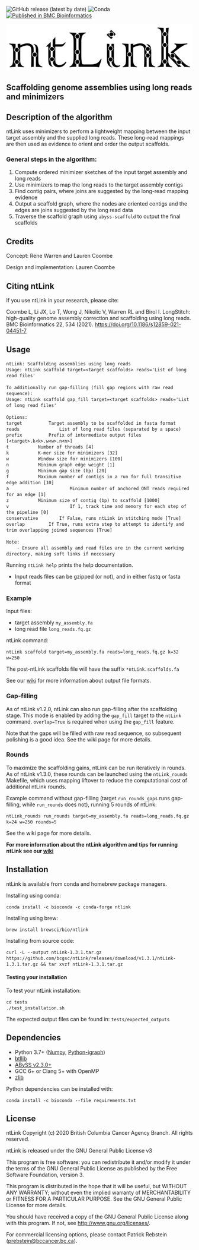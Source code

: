 ![GitHub release (latest by date)](https://img.shields.io/github/v/release/bcgsc/ntlink)
![Conda](https://img.shields.io/conda/dn/bioconda/ntlink?label=Conda)
[![Published in BMC Bioinformatics](https://img.shields.io/badge/Published%20in-BMC%20Bioinformatics-blue)](https://doi.org/10.1186/s12859-021-04451-7)

![Logo](https://github.com/bcgsc/ntLink/blob/master/ntlink-logo.png)

## Scaffolding genome assemblies using long reads and minimizers

## Description of the algorithm
ntLink uses minimizers to perform a lightweight mapping between the input target assembly and the supplied long reads. These long-read mappings are then used as evidence to orient and order the output scaffolds.

### General steps in the algorithm:
1. Compute ordered minimizer sketches of the input target assembly and long reads
2. Use minimizers to map the long reads to the target assembly contigs
3. Find contig pairs, where joins are suggested by the long-read mapping evidence
4. Output a scaffold graph, where the nodes are oriented contigs and the edges are joins suggested by the long read data
5. Traverse the scaffold graph using `abyss-scaffold` to output the final scaffolds

## Credits
Concept: Rene Warren and Lauren Coombe

Design and implementation: Lauren Coombe

## Citing ntLink
If you use ntLink in your research, please cite:

Coombe L, Li JX, Lo T, Wong J, Nikolic V, Warren RL and Birol I. LongStitch: high-quality genome assembly correction and scaffolding using long reads. BMC Bioinformatics 22, 534 (2021). https://doi.org/10.1186/s12859-021-04451-7

## Usage
```
ntLink: Scaffolding assemblies using long reads
Usage: ntLink scaffold target=<target scaffolds> reads='List of long read files'

To additionally run gap-filling (fill gap regions with raw read sequence):
Usage: ntLink scaffold gap_fill target=<target scaffolds> reads='List of long read files'

Options:
target			Target assembly to be scaffolded in fasta format
reads		        List of long read files (separated by a space)
prefix			Prefix of intermediate output files [<target>.k<k>.w<w>.n<n>]
t			Number of threads [4]
k			K-mer size for minimizers [32]
w			Window size for minimizers [100]
n			Minimum graph edge weight [1]
g			Minimum gap size (bp) [20]
f			Maximum number of contigs in a run for full transitive edge addition [10]
a                       Minimum number of anchored ONT reads required for an edge [1]
z			Minimum size of contig (bp) to scaffold [1000]
v                       If 1, track time and memory for each step of the pipeline [0]
conservative		If False, runs ntLink in stitching mode [True]
overlap			If True, runs extra step to attempt to identify and trim overlapping joined sequences [True]

Note: 
	- Ensure all assembly and read files are in the current working directory, making soft links if necessary
```

Running `ntLink help` prints the help documentation.

* Input reads files can be gzipped (or not), and in either fastq or fasta format

### Example
Input files:
* target assembly `my_assembly.fa` 
* long read file `long_reads.fq.gz`

ntLink command:
```
ntLink scaffold target=my_assembly.fa reads=long_reads.fq.gz k=32 w=250
```

The post-ntLink scaffolds file will have the suffix `*ntLink.scaffolds.fa`

See our [wiki](https://github.com/bcgsc/ntLink/wiki) for more information about output file formats.


### Gap-filling
As of ntLink v1.2.0, ntLink can also run gap-filling after the scaffolding stage. This mode is enabled by adding the `gap_fill` target to the `ntLink` command. `overlap=True` is required when using the `gap_fill` feature.

Note that the gaps will be filled with raw read sequence, so subsequent polishing is a good idea. See the wiki page for more details.

### Rounds

To maximize the scaffolding gains, ntLink can be run iteratively in rounds. As of ntLink v1.3.0, these rounds can be launched using the `ntLink_rounds` Makefile, which uses mapping liftover to reduce the computational cost of additional ntLink rounds.

Example command without gap-filling (target `run_rounds_gaps` runs gap-filling, while `run_rounds` does not), running 5 rounds of ntLink:
```
ntLink_rounds run_rounds target=my_assembly.fa reads=long_reads.fq.gz k=24 w=250 rounds=5
```

See the wiki page for more details.

**For more information about the ntLink algorithm and tips for running ntLink see our [wiki](https://github.com/bcgsc/ntLink/wiki)**

 ## Installation
 ntLink is available from conda and homebrew package managers.
 
 Installing using conda:
 ```
 conda install -c bioconda -c conda-forge ntlink
 ```
 
 Installing using brew:
 ```
 brew install brewsci/bio/ntlink
 ```
 
 Installing from source code:
 ```
curl -L --output ntLink-1.3.1.tar.gz https://github.com/bcgsc/ntLink/releases/download/v1.3.1/ntLink-1.3.1.tar.gz && tar xvzf ntLink-1.3.1.tar.gz 
```

#### Testing your installation
To test your ntLink installation:
```
cd tests
./test_installation.sh
```
The expected output files can be found in: `tests/expected_outputs`

## Dependencies
* Python 3.7+ ([Numpy](https://numpy.org/), [Python-igraph](https://igraph.org/python/))
* [btllib](https://github.com/bcgsc/btllib)
* [ABySS v2.3.0+](https://github.com/bcgsc/abyss)
* GCC 6+ or Clang 5+ with OpenMP
* [zlib](https://zlib.net/)

Python dependencies can be installed with:
```
conda install -c bioconda --file requirements.txt
```

## License
ntLink Copyright (c) 2020 British Columbia Cancer Agency Branch. All rights reserved.

ntLink is released under the GNU General Public License v3

This program is free software: you can redistribute it and/or modify it under the terms of the GNU General Public License as published by the Free Software Foundation, version 3.

This program is distributed in the hope that it will be useful, but WITHOUT ANY WARRANTY; without even the implied warranty of MERCHANTABILITY or FITNESS FOR A PARTICULAR PURPOSE. See the GNU General Public License for more details.

You should have received a copy of the GNU General Public License along with this program. If not, see http://www.gnu.org/licenses/.

For commercial licensing options, please contact Patrick Rebstein (prebstein@bccancer.bc.ca).

